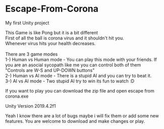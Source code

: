 # Escape-From-Corona
My first Unity project

This Game is like Pong but it is a bit different <br>
First of all the ball is corona virus and it shouldn't hit you.<br>
Whenever virus hits your health decreases.<br><br>
There are 3 game modes<br>
1-) Human vs Human mode - You can play this mode with your friends. If you are an asocial sycopath like me you can control both of them <br> "Controls are W-S and UP-DOWN buttons"<br>
2-) Human vs AI mode - There is a stupid AI and you can try to beat it.<br>
3-) AI vs AI mode - Two stupid AI try to win its fun to watch :D<br>

If you want to play you can download the zip file and open escape from corona.exe


Unity Version 2019.4.2f1

Yeah I know there are a lot of bugs maybe i will fix them or add some new features. You are welcome to download and make changes or play.<br>
